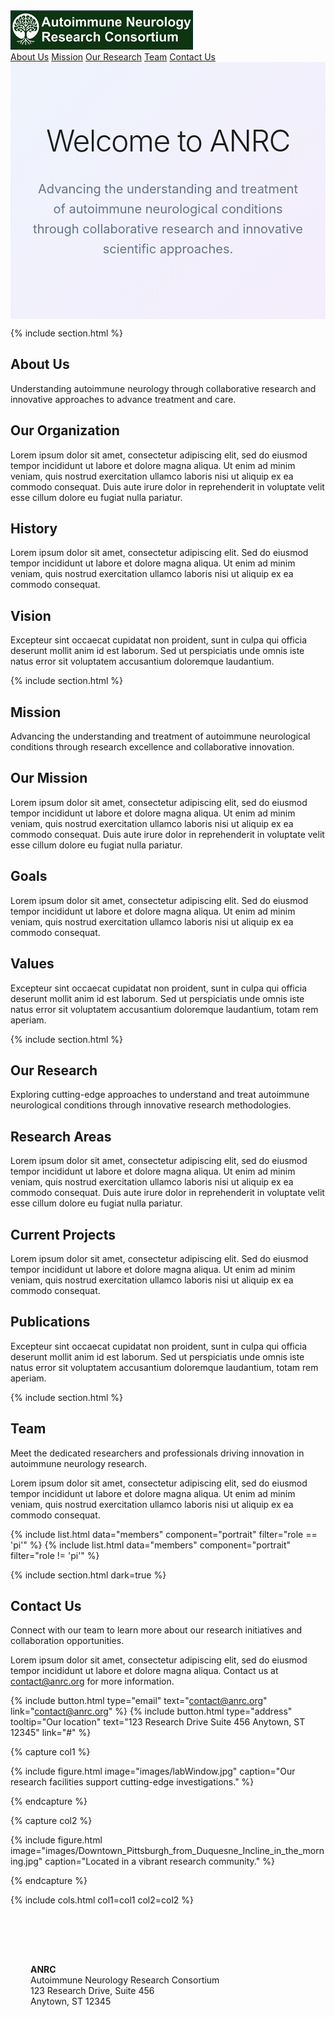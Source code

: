 ---
---

<!-- Sticky Navigation Header -->
<div class="sticky-nav" id="stickyNav">
  <a href="#" class="logo" onclick="scrollToTop(); return false;">
    <img src="images/ANRC_logo_with_text.png" alt="ANRC Logo">
  </a>
  <nav>
    <a href="#about">About Us</a>
    <a href="#mission">Mission</a>
    <a href="#research">Our Research</a>
    <a href="#team">Team</a>
    <a href="#contact">Contact Us</a>
  </nav>
</div>

<div style="padding: 6rem 2rem; text-align: center; background: linear-gradient(135deg, rgba(59, 130, 246, 0.08) 0%, rgba(147, 51, 234, 0.08) 100%);">

<h1 style="font-size: 3rem; font-weight: 300; letter-spacing: -0.03em; margin: 0 0 2rem 0; color: var(--text);">
Welcome to ANRC
</h1>

<div style="font-size: 1.25rem; margin: 0 auto; max-width: 600px; line-height: 1.6; color: rgba(100, 116, 139, 1); font-weight: 400;">
Advancing the understanding and treatment of autoimmune neurological conditions through collaborative research and innovative scientific approaches.
</div>

</div> 

{% include section.html %}

<div id="about">
<section class="section-content" markdown="1">

# About Us

<div class="section-intro">
Understanding autoimmune neurology through collaborative research and innovative approaches to advance treatment and care.
</div>

## Our Organization

Lorem ipsum dolor sit amet, consectetur adipiscing elit, sed do eiusmod tempor incididunt ut labore et dolore magna aliqua. Ut enim ad minim veniam, quis nostrud exercitation ullamco laboris nisi ut aliquip ex ea commodo consequat. Duis aute irure dolor in reprehenderit in voluptate velit esse cillum dolore eu fugiat nulla pariatur.

## History

Lorem ipsum dolor sit amet, consectetur adipiscing elit. Sed do eiusmod tempor incididunt ut labore et dolore magna aliqua. Ut enim ad minim veniam, quis nostrud exercitation ullamco laboris nisi ut aliquip ex ea commodo consequat.

## Vision

Excepteur sint occaecat cupidatat non proident, sunt in culpa qui officia deserunt mollit anim id est laborum. Sed ut perspiciatis unde omnis iste natus error sit voluptatem accusantium doloremque laudantium.

</section>
</div>

{% include section.html %}

<div class="section-divider"></div>

<section id="mission" class="section-content" markdown="1">

# Mission

<div class="section-intro">
Advancing the understanding and treatment of autoimmune neurological conditions through research excellence and collaborative innovation.
</div>

## Our Mission

Lorem ipsum dolor sit amet, consectetur adipiscing elit, sed do eiusmod tempor incididunt ut labore et dolore magna aliqua. Ut enim ad minim veniam, quis nostrud exercitation ullamco laboris nisi ut aliquip ex ea commodo consequat. Duis aute irure dolor in reprehenderit in voluptate velit esse cillum dolore eu fugiat nulla pariatur.

## Goals

Lorem ipsum dolor sit amet, consectetur adipiscing elit. Sed do eiusmod tempor incididunt ut labore et dolore magna aliqua. Ut enim ad minim veniam, quis nostrud exercitation ullamco laboris nisi ut aliquip ex ea commodo consequat.

## Values

Excepteur sint occaecat cupidatat non proident, sunt in culpa qui officia deserunt mollit anim id est laborum. Sed ut perspiciatis unde omnis iste natus error sit voluptatem accusantium doloremque laudantium, totam rem aperiam.

</section>

{% include section.html %}

<div class="section-divider"></div>

<div id="research">
<section class="section-content" markdown="1">

# Our Research

<div class="section-intro">
Exploring cutting-edge approaches to understand and treat autoimmune neurological conditions through innovative research methodologies.
</div>

## Research Areas

Lorem ipsum dolor sit amet, consectetur adipiscing elit, sed do eiusmod tempor incididunt ut labore et dolore magna aliqua. Ut enim ad minim veniam, quis nostrud exercitation ullamco laboris nisi ut aliquip ex ea commodo consequat. Duis aute irure dolor in reprehenderit in voluptate velit esse cillum dolore eu fugiat nulla pariatur.

## Current Projects

Lorem ipsum dolor sit amet, consectetur adipiscing elit. Sed do eiusmod tempor incididunt ut labore et dolore magna aliqua. Ut enim ad minim veniam, quis nostrud exercitation ullamco laboris nisi ut aliquip ex ea commodo consequat.

## Publications

Excepteur sint occaecat cupidatat non proident, sunt in culpa qui officia deserunt mollit anim id est laborum. Sed ut perspiciatis unde omnis iste natus error sit voluptatem accusantium doloremque laudantium, totam rem aperiam.

</section>
</div>

{% include section.html %}

<div class="section-divider"></div>

<section id="team" class="section-content" markdown="1">

# Team

<div class="section-intro">
Meet the dedicated researchers and professionals driving innovation in autoimmune neurology research.
</div>

Lorem ipsum dolor sit amet, consectetur adipiscing elit, sed do eiusmod tempor incididunt ut labore et dolore magna aliqua. Ut enim ad minim veniam, quis nostrud exercitation ullamco laboris nisi ut aliquip ex ea commodo consequat.

{% include list.html data="members" component="portrait" filter="role == 'pi'" %}
{% include list.html data="members" component="portrait" filter="role != 'pi'" %}

</section>

{% include section.html dark=true %}

<div id="contact">
<section class="section-content" markdown="1">

# Contact Us

<div class="section-intro">
Connect with our team to learn more about our research initiatives and collaboration opportunities.
</div>

Lorem ipsum dolor sit amet, consectetur adipiscing elit, sed do eiusmod tempor incididunt ut labore et dolore magna aliqua. Contact us at <contact@anrc.org> for more information.

{%
  include button.html
  type="email"
  text="contact@anrc.org"
  link="contact@anrc.org"
%}
{%
  include button.html
  type="address"
  tooltip="Our location"
  text="123 Research Drive
Suite 456
Anytown, ST 12345"
  link="#"
%}

{% capture col1 %}

{%
  include figure.html
  image="images/labWindow.jpg"
  caption="Our research facilities support cutting-edge investigations."
%}

{% endcapture %}

{% capture col2 %}

{%
  include figure.html
  image="images/Downtown_Pittsburgh_from_Duquesne_Incline_in_the_morning.jpg"
  caption="Located in a vibrant research community."
%}

{% endcapture %}

{% include cols.html col1=col1 col2=col2 %}

<div style="margin-top: 3rem; padding: 2rem; background: rgba(255,255,255,0.1); border-radius: 8px;">

**ANRC**  
Autoimmune Neurology Research Consortium  
123 Research Drive, Suite 456  
Anytown, ST 12345  

</div>

</section>
</div>
